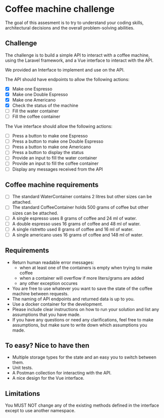 # Coffee machine challenge

The goal of this assesment is to try to understand your coding skills, architectural decisions and the overall problem-solving abilities.

## Challenge

The challenge is to build a simple API to interact with a coffee machine, using the Laravel framework, and a Vue interface to interact with the API.

We provided an Interface to implement and use on the API.

The API should have endpoints to allow the following actions:

- [x] Make one Espresso
- [x] Make one Double Espresso
- [x] Make one Americano
- [x] Check the status of the machine
- [ ] Fill the water container
- [ ] Fill the coffee container

The Vue interface should allow the following actions:

- [ ] Press a button to make one Espresso
- [ ] Press a button to make one Double Espresso
- [ ] Press a button to make one Americano
- [ ] Press a button to display the status
- [ ] Provide an input to fill the water container
- [ ] Provide an input to fill the coffee container
- [ ] Display any messages received from the API

## Coffee machine requirements

- [ ] The standard WaterContainer contains 2 litres but other sizes can be attached.
- [ ] The standard CoffeeContainer holds 500 grams of coffee but other sizes can be attached.
- [ ] A single espresso uses 8 grams of coffee and 24 ml of water.
- [ ] A double espresso uses 16 grams of coffee and 48 ml of water.
- [ ] A single ristretto used 8 grams of coffee and 16 ml of water.
- [ ] A single americano uses 16 grams of coffee and 148 ml of water.

## Requirements

- Return human readable error messages:
  - when at least one of the containers is empty when trying to make coffee
  - when a container will overflow if more liters/grams are added
  - any other exception occures
- You are free to use whatever you want to save the state of the coffee machine between requests.
- The naming of API endpoints and returned data is up to you.
- Use a docker container for the development.
- Please include clear instructions on how to run your solution and list any assumptions that you have made.
- If you have any questions or need any clarifications, feel free to make assumptions, but make sure to write down which assumptions you made.

## To easy? Nice to have then

- Multiple storage types for the state and an easy you to switch between them.
- Unit tests.
- A Postman collection for interacting with the API.
- A nice design for the Vue interface.

## Limitations

You MUST NOT change any of the existing methods defined in the interface except to use another namespace.
